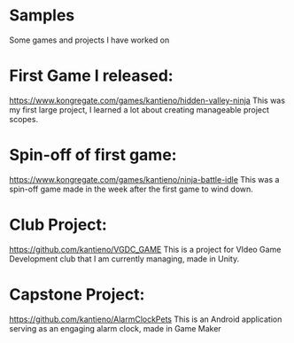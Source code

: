 # Samples
Some games and projects I have worked on

# First Game I released: 
https://www.kongregate.com/games/kantieno/hidden-valley-ninja
This was my first large project, I learned a lot about creating manageable project scopes.
# Spin-off of first game: 
https://www.kongregate.com/games/kantieno/ninja-battle-idle
This was a spin-off game made in the week after the first game to wind down.
# Club Project: 
https://github.com/kantieno/VGDC_GAME
This is a project for VIdeo Game Development club that I am currently managing, made in Unity.
# Capstone Project: 
https://github.com/kantieno/AlarmClockPets
This is an Android application serving as an engaging alarm clock, made in Game Maker
